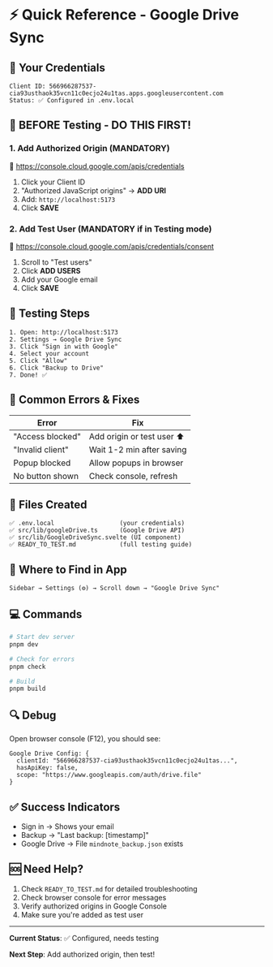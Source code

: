# ⚡ Quick Reference - Google Drive Sync

## 🔑 Your Credentials

```
Client ID: 566966287537-cia93usthaok35vcn11c0ecjo24u1tas.apps.googleusercontent.com
Status: ✅ Configured in .env.local
```

## 🎯 BEFORE Testing - DO THIS FIRST!

### 1. Add Authorized Origin (MANDATORY)

🔗 https://console.cloud.google.com/apis/credentials

1. Click your Client ID
2. "Authorized JavaScript origins" → **ADD URI**
3. Add: `http://localhost:5173`
4. Click **SAVE**

### 2. Add Test User (MANDATORY if in Testing mode)

🔗 https://console.cloud.google.com/apis/credentials/consent

1. Scroll to "Test users"
2. Click **ADD USERS**
3. Add your Google email
4. Click **SAVE**

## 🚀 Testing Steps

```
1. Open: http://localhost:5173
2. Settings → Google Drive Sync
3. Click "Sign in with Google"
4. Select your account
5. Click "Allow"
6. Click "Backup to Drive"
7. Done! ✅
```

## 🔧 Common Errors & Fixes

| Error | Fix |
|-------|-----|
| "Access blocked" | Add origin or test user ⬆️ |
| "Invalid client" | Wait 1-2 min after saving |
| Popup blocked | Allow popups in browser |
| No button shown | Check console, refresh |

## 📝 Files Created

```
✅ .env.local                  (your credentials)
✅ src/lib/googleDrive.ts      (Google Drive API)
✅ src/lib/GoogleDriveSync.svelte (UI component)
✅ READY_TO_TEST.md            (full testing guide)
```

## 🎨 Where to Find in App

```
Sidebar → Settings (⚙️) → Scroll down → "Google Drive Sync"
```

## 💻 Commands

```bash
# Start dev server
pnpm dev

# Check for errors
pnpm check

# Build
pnpm build
```

## 🔍 Debug

Open browser console (F12), you should see:
```
Google Drive Config: {
  clientId: "566966287537-cia93usthaok35vcn11c0ecjo24u1tas...",
  hasApiKey: false,
  scope: "https://www.googleapis.com/auth/drive.file"
}
```

## ✅ Success Indicators

- Sign in → Shows your email
- Backup → "Last backup: [timestamp]"
- Google Drive → File `mindnote_backup.json` exists

## 🆘 Need Help?

1. Check `READY_TO_TEST.md` for detailed troubleshooting
2. Check browser console for error messages
3. Verify authorized origins in Google Console
4. Make sure you're added as test user

---

**Current Status**: ✅ Configured, needs testing

**Next Step**: Add authorized origin, then test!
